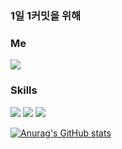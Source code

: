 ### 1일 1커밋을 위해

### Me
<a href="https://3d1935.tistory.com/"><img src="https://img.shields.io/badge/Blogger-6DB33F?style=for-the-badge&logo=Blogger&logoColor=white"/></a>

### Skills
<img src="https://img.shields.io/badge/Spring-6DB33F?style=for-the-badge&logo=Spring&logoColor=white"/> <img src="https://img.shields.io/badge/MySQL-4479A1?style=for-the-badge&logo=MySQL&logoColor=white"/>  <img src="https://img.shields.io/badge/Java-007396?style=for-the-badge&logo=Java&logoColor=white"/>


[![Anurag's GitHub stats](https://github-readme-stats.vercel.app/api?username=bickck)](https://github.com/anuraghazra/github-readme-stats)

